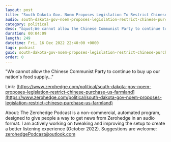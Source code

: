 ```yaml
---
layout: post
title: "South Dakota Gov. Noem Proposes Legislation To Restrict Chinese Purchase Of US Farmland"
audio: south-dakota-gov-noem-proposes-legislation-restrict-chinese-purchase-us-farmland-0
category: political
desc: "&quot;We cannot allow the Chinese Communist Party to continue to buy up our nation's food supply...&quot;"
duration: 00:04:09
length: 249
datetime: Fri, 16 Dec 2022 22:40:00 +0000
tags: podcast
guid: south-dakota-gov-noem-proposes-legislation-restrict-chinese-purchase-us-farmland-0
order: 0
---
```

&quot;We cannot allow the Chinese Communist Party to continue to buy up our nation's food supply...&quot;

Link: [https://www.zerohedge.com/political/south-dakota-gov-noem-proposes-legislation-restrict-chinese-purchase-us-farmland](https://www.zerohedge.com/political/south-dakota-gov-noem-proposes-legislation-restrict-chinese-purchase-us-farmland)

About: The Zerohedge Podcast is a non-commercial, automated program, designed to give people a way to get news from Zerohedge in an audio format.  I am actively working on tweaking and improving the setup to create a better listening experience (October 2022).  Suggestions are welcome: [zerohedgePodcast@outlook.com](mailto:zerohedgePodcast@outlook.com)